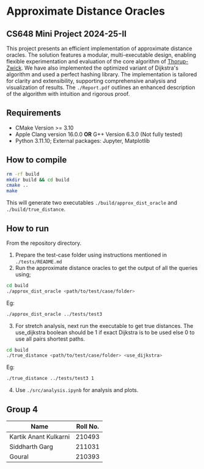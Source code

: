 # Approximate Distance Oracles

## CS648 Mini Project 2024-25-II

This project presents an efficient implementation of approximate distance oracles. The solution features a modular, multi-executable design, enabling flexible experimentation and evaluation of the core algorithm of [Thorup-Zwick](https://doi.org/10.1145/1044731.1044732). We have also implemented the optimized variant of Dijkstra's algorithm and used a perfect hashing library. The implementation is tailored for clarity and extensibility, supporting comprehensive analysis and visualization of results. The `./Report.pdf` outlines an enhanced description of the algorithm with intuition and rigorous proof.

## Requirements

- CMake Version >= 3.10
- Apple Clang version 16.0.0 **OR** G++ Version 6.3.0 (Not fully tested)
- Python 3.11.10; External packages: Jupyter, Matplotlib

## How to compile

```bash
rm -rf build
mkdir build && cd build
cmake ..
make
```

This will generate two executables `./build/approx_dist_oracle` and `./build/true_distance`.

## How to run

From the repository directory.

1. Prepare the test-case folder using instructions mentioned in `./tests/README.md`
2. Run the approximate distance oracles to get the output of all the queries using;

```bash
cd build
./approx_dist_oracle <path/to/test/case/folder>
```

Eg:

```bash
./approx_dist_oracle ../tests/test3
```

3. For stretch analysis, next run the executable to get true distances. The use_dijkstra boolean should be 1 if exact Dijkstra is to be used else 0 to use all pairs shortest paths.

```bash
cd build
./true_distance <path/to/test/case/folder> <use_dijkstra>
```

Eg:

```bash
./true_distance ../tests/test3 1
```

4. Use `./src/analysis.ipynb` for analysis and plots.

## Group 4

| Name                  | Roll No. |
| --------------------- | -------- |
| Kartik Anant Kulkarni | 210493   |
| Siddharth Garg        | 211031   |
| Goural                | 210393   |
